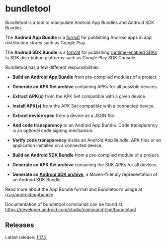 # bundletool

Bundletool is a tool to manipulate Android App Bundles and Android SDK Bundles.

The **Android App Bundle** is a
[format](https://developer.android.com/guide/app-bundle/app-bundle-format) for
publishing Android apps in app distribution stores such as Google Play.

The **Android SDK Bundle** is a
[format](https://developer.android.com/studio/command-line/bundletool#asb-format)
for publishing
[runtime-enabled SDKs](https://developer.android.com/design-for-safety/privacy-sandbox/sdk-runtime)
to SDK distribution platforms such as Google Play SDK Console.

Bundletool has a few different responsibilities:

*   **Build an Android App Bundle** from pre-compiled modules of a project.

*   **Generate an APK Set archive** containing APKs for all possible devices.

*   **Extract APK(s)** from the APK Set compatible with a given device.

*   **Install APK(s)** from the APK Set compatible with a connected device.

*   **Extract device spec** from a device as a JSON file.

*   **Add code transparency** to an Android App Bundle. Code transparency is an
    optional code signing mechanism.

*   **Verify code transparency** inside an Android App Bundle, APK files or an
    application installed on a connected device.

*   **Build an Android SDK Bundle** from a pre-compiled module of a project.

*   **Generate an APK Set archive** containing the SDK APKs for all devices.

*   **Generate an
    [Android SDK archive](https://developer.android.com/studio/command-line/bundletool#asar-format)**,
    a Maven-friendly representation of an Android SDK Bundle.

Read more about the App Bundle format and Bundletool's usage at
[g.co/androidappbundle](https://g.co/androidappbundle)

Documentation of bundletool commands can be found at:
https://developer.android.com/studio/command-line/bundletool

## Releases

Latest release: [1.17.2](https://github.com/google/bundletool/releases)
